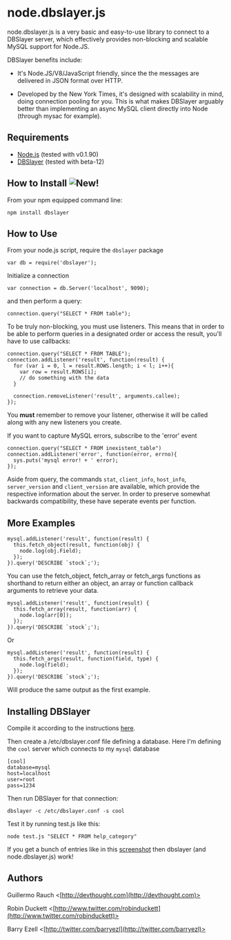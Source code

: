 node.dbslayer.js
=================

node.dbslayer.js is a very basic and easy-to-use library to connect to a DBSlayer server, which effectively provides non-blocking and scalable MySQL support for Node.JS.

DBSlayer benefits include:

* It's Node.JS/V8/JavaScript friendly, since the the messages are delivered in JSON format over HTTP.

* Developed by the New York Times, it's designed with scalability in mind, doing connection pooling for you. This is what makes DBSlayer arguably better than implementing an async MySQL client directly into Node (through mysac for example).

Requirements
------------

* [Node.js](http://nodejs.org/) (tested with v0.1.90)
* [DBSlayer](http://code.nytimes.com/projects/dbslayer/) (tested with beta-12)

How to Install ![New!](http://i.imgur.com/XSqxQs.jpg)
--------------

From your npm equipped command line:

    npm install dbslayer

How to Use
----------

From your node.js script, require the `dbslayer` package

    var db = require('dbslayer');

Initialize a connection

    var connection = db.Server('localhost', 9090);

and then perform a query:

    connection.query("SELECT * FROM table");

To be truly non-blocking, you must use listeners. This means that in order to be able to perform queries in a designated order or access the result, you'll have to use callbacks:

    connection.query("SELECT * FROM TABLE");
    connection.addListener('result', function(result) {
      for (var i = 0, l = result.ROWS.length; i < l; i++){
        var row = result.ROWS[i];
        // do something with the data
      }

      connection.removeListener('result', arguments.callee);
    });

You **must** remember to remove your listener, otherwise it will be called along with any new listeners you create.

If you want to capture MySQL errors, subscribe to the 'error' event

    connection.query("SELECT * FROM inexistent_table")
    connection.addListener('error', function(error, errno){
      sys.puts('mysql error! + ' error);
    });

Aside from query, the commands `stat`, `client_info`, `host_info`, `server_version` and `client_version` are available, which provide the respective information about the server. In order to preserve somewhat backwards compatibility, these have seperate events per function.

More Examples
-------------

    mysql.addListener('result', function(result) {
      this.fetch_object(result, function(obj) {
        node.log(obj.Field);
      });
    }).query('DESCRIBE `stock`;');

You can use the fetch_object, fetch_array or fetch_args functions as shorthand to return either an object, an array or function callback arguments to retrieve your data.

    mysql.addListener('result', function(result) {
      this.fetch_array(result, function(arr) {
        node.log(arr[0]);
      });
    }).query('DESCRIBE `stock`;');

Or

    mysql.addListener('result', function(result) {
      this.fetch_args(result, function(field, type) {
        node.log(field);
      });
    }).query('DESCRIBE `stock`;');

Will produce the same output as the first example.

Installing DBSlayer
-------------------

Compile it according to the instructions [here](http://code.nytimes.com/projects/dbslayer/wiki).

Then create a /etc/dbslayer.conf file defining a database. Here I'm defining the `cool` server which connects to my `mysql` database

    [cool]
    database=mysql
    host=localhost
    user=root
    pass=1234

Then run DBSlayer for that connection:

    dbslayer -c /etc/dbslayer.conf -s cool

Test it by running test.js like this:

    node test.js "SELECT * FROM help_category"

If you get a bunch of entries like in this [screenshot](http://cld.ly/9aosh) then dbslayer (and node.dbslayer.js) work!

Authors
------

Guillermo Rauch <[http://devthought.com](http://devthought.com)>

Robin Duckett <[http://www.twitter.com/robinduckett](http://www.twitter.com/robinduckett)>

Barry Ezell <[http://twitter.com/barryezl](http://twitter.com/barryezl)>
